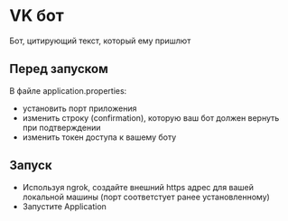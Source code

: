 # VK бот
Бот, цитирующий текст, который ему пришлют
## Перед запуском
В файле application.properties:
- установить порт приложения
- изменить строку (confirmation), которую ваш бот должен вернуть при подтверждении
- изменить токен доступа к вашему боту

## Запуск
- Используя ngrok, создайте внешний https адрес для вашей локальной машины (порт соответстует ранее установленному)
- Запустите Application